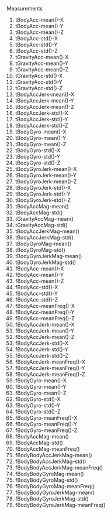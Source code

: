 Measurements

1.	tBodyAcc-mean()-X
2.	tBodyAcc-mean()-Y              
3.	tBodyAcc-mean()-Z               
4.	tBodyAcc-std()-X               
5.	tBodyAcc-std()-Y                
6.	tBodyAcc-std()-Z               
7.	tGravityAcc-mean()-X            
8.	tGravityAcc-mean()-Y           
9.	tGravityAcc-mean()-Z            
10.	tGravityAcc-std()-X            
11.	tGravityAcc-std()-Y             
12.	tGravityAcc-std()-Z            
13.	tBodyAccJerk-mean()-X           
14.	tBodyAccJerk-mean()-Y          
15.	tBodyAccJerk-mean()-Z           
16.	tBodyAccJerk-std()-X           
17.	tBodyAccJerk-std()-Y            
18.	tBodyAccJerk-std()-Z           
19.	tBodyGyro-mean()-X              
20.	tBodyGyro-mean()-Y             
21.	tBodyGyro-mean()-Z              
22.	tBodyGyro-std()-X              
23.	tBodyGyro-std()-Y               
24.	tBodyGyro-std()-Z              
25.	tBodyGyroJerk-mean()-X          
26.	tBodyGyroJerk-mean()-Y         
27.	tBodyGyroJerk-mean()-Z          
28.	tBodyGyroJerk-std()-X          
29.	tBodyGyroJerk-std()-Y           
30.	tBodyGyroJerk-std()-Z          
31.	tBodyAccMag-mean()              
32.	tBodyAccMag-std()              
33.	tGravityAccMag-mean()           
34.	tGravityAccMag-std()           
35.	tBodyAccJerkMag-mean()          
36.	tBodyAccJerkMag-std()          
37.	tBodyGyroMag-mean()             
38.	tBodyGyroMag-std()             
39.	tBodyGyroJerkMag-mean()         
40.	tBodyGyroJerkMag-std()         
41.	fBodyAcc-mean()-X               
42.	fBodyAcc-mean()-Y              
43.	fBodyAcc-mean()-Z               
44.	fBodyAcc-std()-X               
45.	fBodyAcc-std()-Y                
46.	fBodyAcc-std()-Z               
47.	fBodyAcc-meanFreq()-X           
48.	fBodyAcc-meanFreq()-Y          
49.	fBodyAcc-meanFreq()-Z           
50.	fBodyAccJerk-mean()-X          
51.	fBodyAccJerk-mean()-Y           
52.	fBodyAccJerk-mean()-Z          
53.	fBodyAccJerk-std()-X            
54.	fBodyAccJerk-std()-Y           
55.	fBodyAccJerk-std()-Z            
56.	fBodyAccJerk-meanFreq()-X      
57.	fBodyAccJerk-meanFreq()-Y       
58.	fBodyAccJerk-meanFreq()-Z      
59.	fBodyGyro-mean()-X              
60.	fBodyGyro-mean()-Y             
61.	fBodyGyro-mean()-Z              
62.	fBodyGyro-std()-X              
63.	fBodyGyro-std()-Y               
64.	fBodyGyro-std()-Z              
65.	fBodyGyro-meanFreq()-X          
66.	fBodyGyro-meanFreq()-Y         
67.	fBodyGyro-meanFreq()-Z          
68.	fBodyAccMag-mean()             
69.	fBodyAccMag-std()               
70.	fBodyAccMag-meanFreq()         
71.	fBodyBodyAccJerkMag-mean()      
72.	fBodyBodyAccJerkMag-std()      
73.	fBodyBodyAccJerkMag-meanFreq()  
74.	fBodyBodyGyroMag-mean()        
75.	fBodyBodyGyroMag-std()          
76.	fBodyBodyGyroMag-meanFreq()    
77.	fBodyBodyGyroJerkMag-mean()     
78.	fBodyBodyGyroJerkMag-std()     
79.	fBodyBodyGyroJerkMag-meanFreq()

